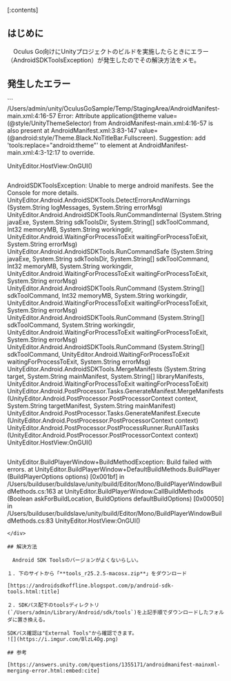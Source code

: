 <div class="contents-box">
  <p>[:contents]</p>
</div>

## はじめに

　Oculus Go向けにUnityプロジェクトのビルドを実施したらときにエラー（AndroidSDKToolsException）が発生したのでその解決方法をメモ。

## 発生したエラー

<div class="sm-code">
```
/Users/admin/unity/OculusGoSample/Temp/StagingArea/AndroidManifest-main.xml:4:16-57 Error:
	Attribute application@theme value=(@style/UnityThemeSelector) from AndroidManifest-main.xml:4:16-57
	is also present at AndroidManifest.xml:3:83-147 value=(@android:style/Theme.Black.NoTitleBar.Fullscreen).
	Suggestion: add 'tools:replace="android:theme"' to <application> element at AndroidManifest-main.xml:4:3-12:17 to override.

UnityEditor.HostView:OnGUI()
```
```
AndroidSDKToolsException: Unable to merge android manifests. See the Console for more details. 
UnityEditor.Android.AndroidSDKTools.DetectErrorsAndWarnings (System.String logMessages, System.String errorMsg)
UnityEditor.Android.AndroidSDKTools.RunCommandInternal (System.String javaExe, System.String sdkToolsDir, System.String[] sdkToolCommand, Int32 memoryMB, System.String workingdir, UnityEditor.Android.WaitingForProcessToExit waitingForProcessToExit, System.String errorMsg)
UnityEditor.Android.AndroidSDKTools.RunCommandSafe (System.String javaExe, System.String sdkToolsDir, System.String[] sdkToolCommand, Int32 memoryMB, System.String workingdir, UnityEditor.Android.WaitingForProcessToExit waitingForProcessToExit, System.String errorMsg)
UnityEditor.Android.AndroidSDKTools.RunCommand (System.String[] sdkToolCommand, Int32 memoryMB, System.String workingdir, UnityEditor.Android.WaitingForProcessToExit waitingForProcessToExit, System.String errorMsg)
UnityEditor.Android.AndroidSDKTools.RunCommand (System.String[] sdkToolCommand, System.String workingdir, UnityEditor.Android.WaitingForProcessToExit waitingForProcessToExit, System.String errorMsg)
UnityEditor.Android.AndroidSDKTools.RunCommand (System.String[] sdkToolCommand, UnityEditor.Android.WaitingForProcessToExit waitingForProcessToExit, System.String errorMsg)
UnityEditor.Android.AndroidSDKTools.MergeManifests (System.String target, System.String mainManifest, System.String[] libraryManifests, UnityEditor.Android.WaitingForProcessToExit waitingForProcessToExit)
UnityEditor.Android.PostProcessor.Tasks.GenerateManifest.MergeManifests (UnityEditor.Android.PostProcessor.PostProcessorContext context, System.String targetManifest, System.String mainManifest)
UnityEditor.Android.PostProcessor.Tasks.GenerateManifest.Execute (UnityEditor.Android.PostProcessor.PostProcessorContext context)
UnityEditor.Android.PostProcessor.PostProcessRunner.RunAllTasks (UnityEditor.Android.PostProcessor.PostProcessorContext context)
UnityEditor.HostView:OnGUI()
```
```
UnityEditor.BuildPlayerWindow+BuildMethodException: Build failed with errors.
  at UnityEditor.BuildPlayerWindow+DefaultBuildMethods.BuildPlayer (BuildPlayerOptions options) [0x001bf] in /Users/builduser/buildslave/unity/build/Editor/Mono/BuildPlayerWindowBuildMethods.cs:163 
  at UnityEditor.BuildPlayerWindow.CallBuildMethods (Boolean askForBuildLocation, BuildOptions defaultBuildOptions) [0x00050] in /Users/builduser/buildslave/unity/build/Editor/Mono/BuildPlayerWindowBuildMethods.cs:83 
UnityEditor.HostView:OnGUI()
```
</div>

## 解決方法

　Android SDK Toolsのバージョンがよくないらしい。  

１. 下のサイトから「**tools_r25.2.5-macosx.zip**」をダウンロード

[https://androidsdkoffline.blogspot.com/p/android-sdk-tools.html:title]

２. SDKパス配下のtoolsディレクトリ(`/Users/admin/Library/Android/sdk/tools`)を上記手順でダウンロードしたフォルダに置き換える。

SDKパス確認は"External Tools"から確認できます。
![](https://i.imgur.com/BlzL4Og.png)

## 参考

[https://answers.unity.com/questions/1355171/androidmanifest-mainxml-merging-error.html:embed:cite]

